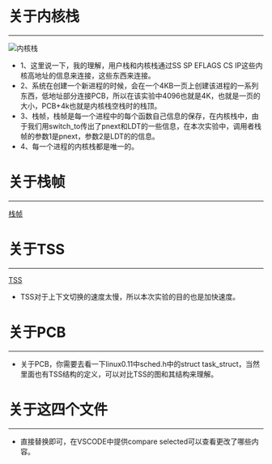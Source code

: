 # 关于内核栈
--------------------
![内核栈](https://pic3.zhimg.com/v2-72f6b2eb12c3bdd705192b45330e8772_b.jpg)
+ 1、这里说一下，我的理解，用户栈和内核栈通过SS SP EFLAGS CS IP这些内核高地址的信息来连接，这些东西来连接。
+ 2、系统在创建一个新进程的时候，会在一个4KB一页上创建该进程的一系列东西，低地址部分连接PCB，所以在该实验中4096也就是4K，也就是一页的大小，PCB+4k也就是内核栈空栈时的栈顶。
+ 3、栈帧，栈帧是每一个进程中的每个函数自己信息的保存，在内核栈中，由于我们用switch_to传出了pnext和LDT的一些信息，在本次实验中，调用者栈帧的参数1是pnext，参数2是LDT的的信息。
+ 4、每一个进程的内核栈都是唯一的。

# 关于栈帧
 ---------------
[栈帧](https://img-blog.csdnimg.cn/20200105142509246.png?x-oss-process=image/watermark,type_ZmFuZ3poZW5naGVpdGk,shadow_10,text_aHR0cHM6Ly9ibG9nLmNzZG4ubmV0L2xhb3NodXl1ZGFvaG91,size_16,color_FFFFFF,t_70)

# 关于TSS
------------
[TSS](https://image.baidu.com/search/detail?ct=503316480&z=0&ipn=d&word=TSS%E7%BB%93%E6%9E%84&step_word=&hs=0&pn=17&spn=0&di=29510&pi=0&rn=1&tn=baiduimagedetail&is=0%2C0&istype=2&ie=utf-8&oe=utf-8&in=&cl=2&lm=-1&st=-1&cs=3743557637%2C4192097557&os=2657222472%2C3264107325&simid=4104034306%2C529928587&adpicid=0&lpn=0&ln=667&fr=&fmq=1584692936812_R&fm=result&ic=&s=undefined&hd=&latest=&copyright=&se=&sme=&tab=0&width=&height=&face=undefined&ist=&jit=&cg=&bdtype=11&oriquery=&objurl=http%3A%2F%2Fimg2020.cnblogs.com%2Fi-beta%2F1944278%2F202003%2F1944278-20200306084206795-1378113112.png&fromurl=ippr_z2C%24qAzdH3FAzdH3Fooo_z%26e3Bvgks52f_z%26e3Bv54AzdH3F3fzyxAzdH3FrAzdH3F8d9n800n_z%26e3Bip4s&gsm=12&rpstart=0&rpnum=0&islist=&querylist=&force=undefined)
+ TSS对于上下文切换的速度太慢，所以本次实验的目的也是加快速度。

# 关于PCB
-------------
+ 关于PCB，你需要去看一下linux0.11中sched.h中的struct task_struct，当然里面也有TSS结构的定义，可以对比TSS的图和其结构来理解。

# 关于这四个文件
-------------
+ 直接替换即可，在VSCODE中提供compare selected可以查看更改了哪些内容。

